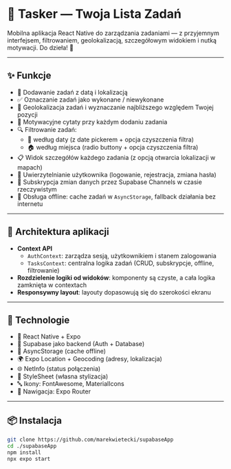 # 📝 Tasker — Twoja Lista Zadań  
Mobilna aplikacja React Native do zarządzania zadaniami — z przyjemnym interfejsem, filtrowaniem, geolokalizacją, szczegółowym widokiem i nutką motywacji. Do dzieła! 🚀

---

## ✨ Funkcje

- 📅 Dodawanie zadań z datą i lokalizacją
- ✅ Oznaczanie zadań jako wykonane / niewykonane
- 📌 Geolokalizacja zadań i wyznaczanie najbliższego względem Twojej pozycji
- 💬 Motywacyjne cytaty przy każdym dodaniu zadania
- 🔍 Filtrowanie zadań:
  - 📆 według daty (z date pickerem + opcja czyszczenia filtra)
  - 🏠 według miejsca (radio buttony + opcja czyszczenia filtra)
- 📋 Widok szczegółów każdego zadania (z opcją otwarcia lokalizacji w mapach)
- 👤 Uwierzytelnianie użytkownika (logowanie, rejestracja, zmiana hasła)
- 🔄 Subskrypcja zmian danych przez Supabase Channels w czasie rzeczywistym
- 🔌 Obsługa offline: cache zadań w `AsyncStorage`, fallback działania bez internetu

---

## 🧠 Architektura aplikacji

- **Context API**  
  - `AuthContext`: zarządza sesją, użytkownikiem i stanem zalogowania  
  - `TasksContext`: centralna logika zadań (CRUD, subskrypcje, offline, filtrowanie)
- **Rozdzielenie logiki od widoków**: komponenty są czyste, a cała logika zamknięta w contextach
- **Responsywny layout**: layouty dopasowują się do szerokości ekranu

---

## 🧰 Technologie

- 📱 React Native + Expo
- 💽 Supabase jako backend (Auth + Database)
- 💾 AsyncStorage (cache offline)
- 🌍 Expo Location + Geocoding (adresy, lokalizacja)
- 🌐 NetInfo (status połączenia)
- 🎨 StyleSheet (własna stylizacja)
- 🔤 Ikony: FontAwesome, MaterialIcons
- 🧭 Nawigacja: Expo Router

---

## 📦 Instalacja

```bash
git clone https://github.com/marekwietecki/supabaseApp
cd ./supabaseApp
npm install
npx expo start
